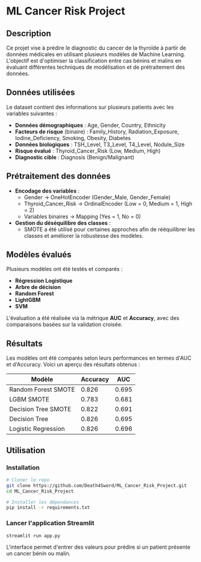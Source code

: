 # ML Cancer Risk Project

## Description
Ce projet vise à prédire le diagnostic du cancer de la thyroïde à partir de données médicales en utilisant plusieurs modèles de Machine Learning. L'objectif est d'optimiser la classification entre cas bénins et malins en évaluant différentes techniques de modélisation et de prétraitement des données.

## Données utilisées
Le dataset contient des informations sur plusieurs patients avec les variables suivantes :
- **Données démographiques** : Age, Gender, Country, Ethnicity
- **Facteurs de risque** (binaire) : Family_History, Radiation_Exposure, Iodine_Deficiency, Smoking, Obesity, Diabetes
- **Données biologiques** : TSH_Level, T3_Level, T4_Level, Nodule_Size
- **Risque évalué** : Thyroid_Cancer_Risk (Low, Medium, High)
- **Diagnostic cible** : Diagnosis (Benign/Malignant)

## Prétraitement des données
- **Encodage des variables** :
  - Gender → OneHotEncoder (Gender_Male, Gender_Female)
  - Thyroid_Cancer_Risk → OrdinalEncoder (Low = 0, Medium = 1, High = 2)
  - Variables binaires → Mapping (Yes = 1, No = 0)
- **Gestion du déséquilibre des classes** :
  - SMOTE a été utilisé pour certaines approches afin de rééquilibrer les classes et améliorer la robustesse des modèles.

## Modèles évalués
Plusieurs modèles ont été testés et comparés :
- **Régression Logistique**
- **Arbre de décision**
- **Random Forest**
- **LightGBM**
- **SVM**

L'évaluation a été réalisée via la métrique **AUC** et **Accuracy**, avec des comparaisons basées sur la validation croisée.

## Résultats
Les modèles ont été comparés selon leurs performances en termes d'AUC et d'Accuracy. Voici un aperçu des résultats obtenus :

| Modèle | Accuracy | AUC |
|--------|----------|-----|
| Random Forest SMOTE | 0.826 | 0.695 |
| LGBM SMOTE | 0.783 | 0.681 |
| Decision Tree SMOTE | 0.822 | 0.691 |
| Decision Tree | 0.826 | 0.695 |
| Logistic Regression | 0.826 | 0.696 |

## Utilisation
### Installation
```bash
# Cloner le repo
git clone https://github.com/Death4Sword/ML_Cancer_Risk_Project.git
cd ML_Cancer_Risk_Project

# Installer les dépendances
pip install -r requirements.txt
```

### Lancer l'application Streamlit
```bash
streamlit run app.py
```
L'interface permet d'entrer des valeurs pour prédire si un patient présente un cancer bénin ou malin.